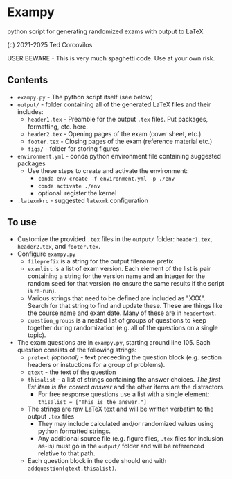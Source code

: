 # Exampy
python script for generating randomized exams with output to LaTeX

(c) 2021-2025 Ted Corcovilos

USER BEWARE - This is very much spaghetti code.  Use at your own risk.

## Contents
- `exampy.py` - The python script itself (see below)
- `output/` - folder containing all of the generated LaTeX files and their includes:
  - `header1.tex` - Preamble for the output `.tex` files.  Put packages, formatting, etc. here.
  - `header2.tex` - Opening pages of the exam (cover sheet, etc.)
  - `footer.tex` - Closing pages of the exam (reference material etc.)
  - `figs/` - folder for storing figures
- `environment.yml` - conda python environment file containing suggested packages
  - Use these steps to create and activate the environment:
    - `conda env create -f environment.yml -p ./env`
    - `conda activate ./env`
    - optional: register the kernel
- `.latexmkrc` - suggested `latexmk` configuration

## To use
- Customize the provided `.tex` files in the `output/` folder: `header1.tex`, `header2.tex`, and `footer.tex`.
- Configure `exampy.py`
  - `fileprefix` is a string for the output filename prefix
  - `examlist` is a list of exam version.  Each element of the list is pair containing a string for the version name and an integer for the random seed for that version (to ensure the same results if the script is re-run).
  - Various strings that need to be defined are included as "XXX".  Search for that string to find and update these. These are things like the course name and exam date.  Many of these are in `headertext`.
  - `question_groups` is a nested list of groups of questions to keep together during randomization (e.g. all of the questions on a single topic).
- The exam questions are in `exampy.py`, starting around line 105.  Each question consists of the following strings:
  - `pretext` *(optional)* - text preceeding the question block (e.g. section headers or instuctions for a group of problems).
  - `qtext` - the text of the question
  - `thisalist` - a list of strings containing the answer choices.  *The first list item is the correct answer* and the other items are the distractors.
    - For free response questions use a list with a single element: `thisalist = ["This is the answer."]` 
  - The strings are raw LaTeX text and will be written verbatim to the output `.tex` files
    - They may include calculated and/or randomized values using python formatted strings.
    - Any additional source file (e.g. figure files, `.tex` files for inclusion as-is) must go in the `output/` folder and will be referenced relative to that path.
  - Each question block in the code should end with `addquestion(qtext,thisalist)`.
